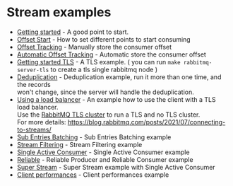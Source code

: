 Stream examples
===

 - [Getting started](./getting_started.go) - A good point to start.
 - [Offset Start](./offsetStart/offset.go) - How to set different points to start consuming
 - [Offset Tracking](./offsetTracking/offsetTracking.go) - Manually store the consumer offset
 - [Automatic Offset Tracking](./automaticOffsetTracking/automaticOffsetTracking.go) - Automatic store the consumer offset
 - [Getting started TLS](./tls/getting_started_tls.go) -  A TLS example. ( you can run `make rabbitmq-server-tls` to create a tls single rabbitmq node )
 - [Deduplication](./deduplication/deduplication.go) -  Deduplication example, run it more than one time, and the records <br />
   won't change, since the server will handle the deduplication.
 - [Using a load balancer](./proxy/proxy.go) - An example how to use the client with a TLS load balancer.<br />
   Use the [RabbitMQ TLS cluster](../compose) to run a TLS and no TLS cluster. <br />
   For more details: https://blog.rabbitmq.com/posts/2021/07/connecting-to-streams/
 - [Sub Entries Batching](./sub-entries-batching/sub_entries_batching.go) - Sub Entries Batching example
 - [Stream Filtering](./filtering/filtering.go) - Stream Filtering example
 - [Single Active Consumer](./single_active_consumer) - Single Active Consumer example
 - [Reliable](./reliable) - Reliable Producer and Reliable Consumer example
 - [Super Stream](./super_stream) - Super Stream example with Single Active Consumer
 - [Client performances](./performances) - Client performances example

